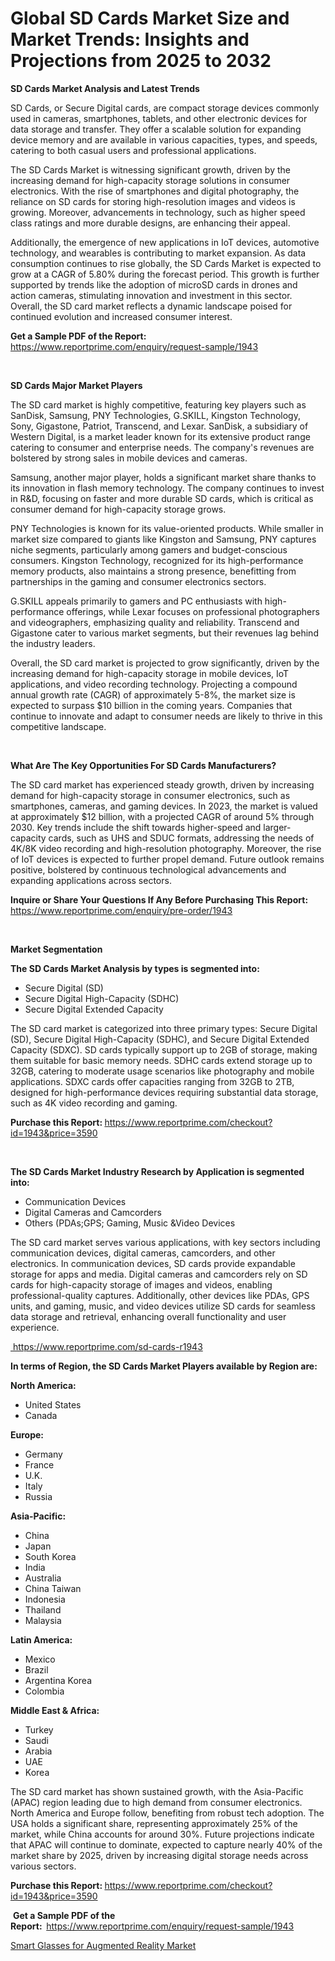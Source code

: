 <p><h1>Global SD Cards Market Size and Market Trends: Insights and Projections from 2025 to 2032</h1></p><p><strong>SD Cards Market Analysis and Latest Trends</strong></p>
<p><p>SD Cards, or Secure Digital cards, are compact storage devices commonly used in cameras, smartphones, tablets, and other electronic devices for data storage and transfer. They offer a scalable solution for expanding device memory and are available in various capacities, types, and speeds, catering to both casual users and professional applications.</p><p>The SD Cards Market is witnessing significant growth, driven by the increasing demand for high-capacity storage solutions in consumer electronics. With the rise of smartphones and digital photography, the reliance on SD cards for storing high-resolution images and videos is growing. Moreover, advancements in technology, such as higher speed class ratings and more durable designs, are enhancing their appeal.</p><p>Additionally, the emergence of new applications in IoT devices, automotive technology, and wearables is contributing to market expansion. As data consumption continues to rise globally, the SD Cards Market is expected to grow at a CAGR of 5.80% during the forecast period. This growth is further supported by trends like the adoption of microSD cards in drones and action cameras, stimulating innovation and investment in this sector. Overall, the SD card market reflects a dynamic landscape poised for continued evolution and increased consumer interest.</p></p>
<p><strong>Get a Sample PDF of the Report:&nbsp;</strong> <a href="https://www.reportprime.com/enquiry/request-sample/1943?utm_campaign=2936&utm_medium=2&utm_source=Github&utm_content=ia&utm_term=18032025&utm_id=sd-cards">https://www.reportprime.com/enquiry/request-sample/1943</a></p>
<p>&nbsp;</p>
<p><strong>SD Cards Major Market Players</strong></p>
<p><p>The SD card market is highly competitive, featuring key players such as SanDisk, Samsung, PNY Technologies, G.SKILL, Kingston Technology, Sony, Gigastone, Patriot, Transcend, and Lexar. SanDisk, a subsidiary of Western Digital, is a market leader known for its extensive product range catering to consumer and enterprise needs. The company's revenues are bolstered by strong sales in mobile devices and cameras.</p><p>Samsung, another major player, holds a significant market share thanks to its innovation in flash memory technology. The company continues to invest in R&D, focusing on faster and more durable SD cards, which is critical as consumer demand for high-capacity storage grows. </p><p>PNY Technologies is known for its value-oriented products. While smaller in market size compared to giants like Kingston and Samsung, PNY captures niche segments, particularly among gamers and budget-conscious consumers. Kingston Technology, recognized for its high-performance memory products, also maintains a strong presence, benefitting from partnerships in the gaming and consumer electronics sectors.</p><p>G.SKILL appeals primarily to gamers and PC enthusiasts with high-performance offerings, while Lexar focuses on professional photographers and videographers, emphasizing quality and reliability. Transcend and Gigastone cater to various market segments, but their revenues lag behind the industry leaders.</p><p>Overall, the SD card market is projected to grow significantly, driven by the increasing demand for high-capacity storage in mobile devices, IoT applications, and video recording technology. Projecting a compound annual growth rate (CAGR) of approximately 5-8%, the market size is expected to surpass $10 billion in the coming years. Companies that continue to innovate and adapt to consumer needs are likely to thrive in this competitive landscape.</p></p>
<p>&nbsp;</p>
<p><strong>What Are The Key Opportunities For SD Cards Manufacturers?</strong></p>
<p><p>The SD card market has experienced steady growth, driven by increasing demand for high-capacity storage in consumer electronics, such as smartphones, cameras, and gaming devices. In 2023, the market is valued at approximately $12 billion, with a projected CAGR of around 5% through 2030. Key trends include the shift towards higher-speed and larger-capacity cards, such as UHS and SDUC formats, addressing the needs of 4K/8K video recording and high-resolution photography. Moreover, the rise of IoT devices is expected to further propel demand. Future outlook remains positive, bolstered by continuous technological advancements and expanding applications across sectors.</p></p>
<p><strong>Inquire or Share Your Questions If Any Before Purchasing This Report:</strong> <a href="https://www.reportprime.com/enquiry/pre-order/1943?utm_campaign=2936&utm_medium=2&utm_source=Github&utm_content=ia&utm_term=18032025&utm_id=sd-cards">https://www.reportprime.com/enquiry/pre-order/1943</a></p>
<p>&nbsp;</p>
<p><strong>Market Segmentation</strong></p>
<p><strong>The SD Cards Market Analysis by types is segmented into:</strong></p>
<p><ul><li>Secure Digital (SD)</li><li>Secure Digital High-Capacity (SDHC)</li><li>Secure Digital Extended Capacity</li></ul></p>
<p><p>The SD card market is categorized into three primary types: Secure Digital (SD), Secure Digital High-Capacity (SDHC), and Secure Digital Extended Capacity (SDXC). SD cards typically support up to 2GB of storage, making them suitable for basic memory needs. SDHC cards extend storage up to 32GB, catering to moderate usage scenarios like photography and mobile applications. SDXC cards offer capacities ranging from 32GB to 2TB, designed for high-performance devices requiring substantial data storage, such as 4K video recording and gaming.</p></p>
<p><strong>Purchase this Report:&nbsp;</strong><a href="https://www.reportprime.com/checkout?id=1943&price=3590&utm_campaign=2936&utm_medium=2&utm_source=Github&utm_content=ia&utm_term=18032025&utm_id=sd-cards">https://www.reportprime.com/checkout?id=1943&price=3590</a></p>
<p>&nbsp;</p>
<p><strong>The SD Cards Market Industry Research by Application is segmented into:</strong></p>
<p><ul><li>Communication Devices</li><li>Digital Cameras and Camcorders</li><li>Others (PDAs;GPS; Gaming, Music &Video Devices</li></ul></p>
<p><p>The SD card market serves various applications, with key sectors including communication devices, digital cameras, camcorders, and other electronics. In communication devices, SD cards provide expandable storage for apps and media. Digital cameras and camcorders rely on SD cards for high-capacity storage of images and videos, enabling professional-quality captures. Additionally, other devices like PDAs, GPS units, and gaming, music, and video devices utilize SD cards for seamless data storage and retrieval, enhancing overall functionality and user experience.</p></p>
<p><a href="https://www.reportprime.com/sd-cards-r1943?utm_campaign=2936&utm_medium=2&utm_source=Github&utm_content=ia&utm_term=18032025&utm_id=sd-cards">&nbsp;https://www.reportprime.com/sd-cards-r1943</a></p>
<p><strong>In terms of Region, the SD Cards Market Players available by Region are:</strong></p>
<p>
    <p> <strong> North America: </strong>
        <ul>
            <li>United States</li>
            <li>Canada</li>
        </ul>
        </p> 
    <p> <strong> Europe: </strong>
        <ul>
            <li>Germany</li>
            <li>France</li>
            <li>U.K.</li>
            <li>Italy</li>
            <li>Russia</li>
        </ul>
        </p> 
    <p> <strong> Asia-Pacific: </strong>
        <ul>
            <li>China</li>
            <li>Japan</li>
            <li>South Korea</li>
            <li>India</li>
            <li>Australia</li>
            <li>China Taiwan</li>
            <li>Indonesia</li>
            <li>Thailand</li>
            <li>Malaysia</li>
        </ul>
        </p> 
    <p> <strong> Latin America: </strong>
        <ul>
            <li>Mexico</li>
            <li>Brazil</li>
            <li>Argentina Korea</li>
            <li>Colombia</li>
        </ul>
        </p> 
    <p> <strong> Middle East & Africa: </strong>
        <ul>
            <li>Turkey</li>
            <li>Saudi</li>
            <li>Arabia</li>
            <li>UAE</li>
            <li>Korea</li>
        </ul>
    </p>
    </p>
<p><p>The SD card market has shown sustained growth, with the Asia-Pacific (APAC) region leading due to high demand from consumer electronics. North America and Europe follow, benefiting from robust tech adoption. The USA holds a significant share, representing approximately 25% of the market, while China accounts for around 30%. Future projections indicate that APAC will continue to dominate, expected to capture nearly 40% of the market share by 2025, driven by increasing digital storage needs across various sectors.</p></p>
<p><strong>Purchase this Report: </strong><a href="https://www.reportprime.com/checkout?id=1943&price=3590&utm_campaign=2936&utm_medium=2&utm_source=Github&utm_content=ia&utm_term=18032025&utm_id=sd-cards">https://www.reportprime.com/checkout?id=1943&price=3590</a></p>
<p>&nbsp;<strong>Get a Sample PDF of the Report:&nbsp;&nbsp;</strong><a href="https://www.reportprime.com/enquiry/request-sample/1943?utm_campaign=2936&utm_medium=2&utm_source=Github&utm_content=ia&utm_term=18032025&utm_id=sd-cards">https://www.reportprime.com/enquiry/request-sample/1943</a></p>
<p><strong></strong></p>
<p><p><a href="https://github.com/elizabethdagraca/Market-Research-Report-List-5/blob/main/smart-glasses-for-augmented-reality-market.md?utm_campaign=2936&utm_medium=2&utm_source=Github&utm_content=ia&utm_term=18032025&utm_id=sd-cards">Smart Glasses for Augmented Reality Market</a></p></p>
